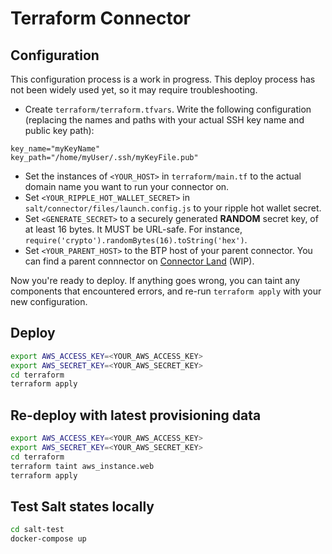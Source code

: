 # Terraform Connector

## Configuration

This configuration process is a work in progress. This deploy process has not been widely used yet, so it may require troubleshooting.

- Create `terraform/terraform.tfvars`. Write the following configuration (replacing the names and paths with your actual SSH key name and public key path):

```
key_name="myKeyName"
key_path="/home/myUser/.ssh/myKeyFile.pub"
```

- Set the instances of `<YOUR_HOST>` in `terraform/main.tf` to the actual domain name you want to run your connector on.
- Set `<YOUR_RIPPLE_HOT_WALLET_SECRET>` in `salt/connector/files/launch.config.js` to your ripple hot wallet secret.
- Set `<GENERATE_SECRET>` to a securely generated **RANDOM** secret key, of at least 16 bytes. It MUST be URL-safe. For instance, `require('crypto').randomBytes(16).toString('hex')`.
- Set `<YOUR_PARENT_HOST>` to the BTP host of your parent connector. You can find a parent connnector on [Connector Land](https://connector.land) (WIP).

Now you're ready to deploy. If anything goes wrong, you can taint any components that encountered errors, and re-run `terraform apply` with your new configuration.

## Deploy

``` sh
export AWS_ACCESS_KEY=<YOUR_AWS_ACCESS_KEY>
export AWS_SECRET_KEY=<YOUR_AWS_SECRET_KEY>
cd terraform
terraform apply
```

## Re-deploy with latest provisioning data

``` sh
export AWS_ACCESS_KEY=<YOUR_AWS_ACCESS_KEY>
export AWS_SECRET_KEY=<YOUR_AWS_SECRET_KEY>
cd terraform
terraform taint aws_instance.web
terraform apply
```

## Test Salt states locally

``` sh
cd salt-test
docker-compose up
```
